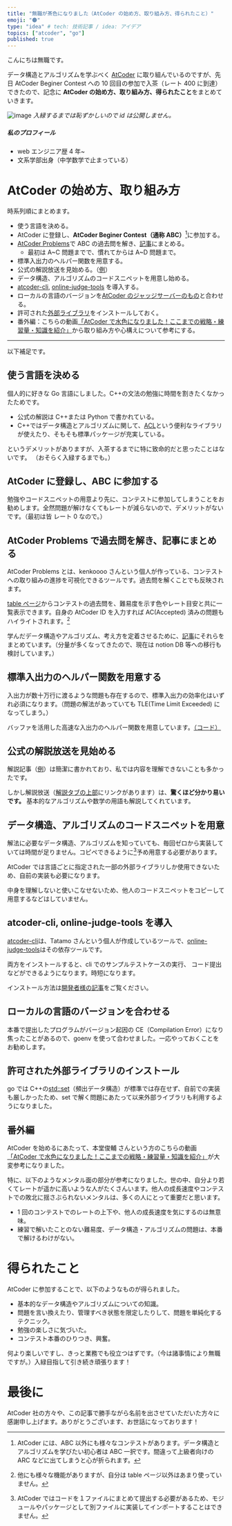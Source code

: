 ```yaml
---
title: "無職が茶色になりました（AtCoder の始め方、取り組み方、得られたこと）"
emoji: "🟤"
type: "idea" # tech: 技術記事 / idea: アイデア
topics: ["atcoder", "go"]
published: true
---
```


こんにちは無職です。

データ構造とアルゴリズムを学ぶべく [AtCoder](https://atcoder.jp/) に取り組んでいるのですが、先日 AtCoder Beginer Contest への 10 回目の参加で入茶（レート 400 に到達）できたので、記念に **AtCoder の始め方、取り組み方、得られたこと**をまとめていきます。

![image](/images/202501_brown/profile.png)
_入緑するまでは恥ずかしいので id は公開しません。_

##### 私のプロフィール

- web エンジニア歴 4 年~
- 文系学部出身（中学数学で止まっている）

# AtCoder の始め方、取り組み方

時系列順にまとめます。

- 使う言語を決める。
- AtCoder に登録し、**AtCoder Beginer Contest（通称 ABC）**[^1]に参加する。
- [AtCoder Problems](https://kenkoooo.com/atcoder#/table/)で ABC の過去問を解き、[記事](https://zenn.dev/shinonome81/articles/b1de75b0849b32)にまとめる。
  - 最初は A~C 問題までで、慣れてからは A~D 問題まで。
- 標準入出力のヘルパー関数を用意する。
- 公式の解説放送を見始める。（[例](https://www.youtube.com/live/UWoRBhN2s6Y)）
- データ構造、アルゴリズムのコードスニペットを用意し始める。
- [atcoder-cli](https://github.com/Tatamo/atcoder-cli), [online-judge-tools](https://github.com/online-judge-tools/oj) を導入する。
- ローカルの言語のバージョンを[AtCoder のジャッジサーバーのもの](https://img.atcoder.jp/file/language-update/language-list.html)と合わせる。
- 許可された[外部ライブラリ](https://img.atcoder.jp/file/language-update/language-list.html)をインストールしておく。
- 番外編：こちらの動画[「AtCoder で水色になりました！ここまでの戦略・練習量・知識を紹介」](https://www.youtube.com/watch?v=8YW5g2f8GKA)から取り組み方や心構えについて参考にする。

---

以下補足です。

## 使う言語を決める

個人的に好きな Go 言語にしました。C++の文法の勉強に時間を割きたくなかったためです。

- 公式の解説は C++または Python で書かれている。
- C++ではデータ構造とアルゴリズムに関して、[ACL](https://github.com/atcoder/ac-library)という便利なライブラリが使えたり、そもそも標準パッケージが充実している。

というデメリットがありますが、入茶するまでに特に致命的だと思ったことはないです。
（おそらく入緑するまでも。）

## AtCoder に登録し、ABC に参加する

勉強やコードスニペットの用意より先に、コンテストに参加してしまうことをお勧めします。全然問題が解けなくてもレートが減らないので、デメリットがないです。（最初は皆 レート 0 なので。）

## AtCoder Problems で過去問を解き、記事にまとめる

AtCoder Problems とは、kenkoooo さんという個人が作っている、コンテストへの取り組みの進捗を可視化できるツールです。過去問を解くことでも反映されます。

[table ページ](https://kenkoooo.com/atcoder/#/table/)からコンテストの過去問を、難易度を示す色やレート目安と共に一覧表示できます。自身の AtCoder ID を入力すれば AC(Accepted) 済みの問題もハイライトされます。[^2]

学んだデータ構造やアルゴリズム、考え方を定着させるために、[記事](https://zenn.dev/shinonome81/articles/b1de75b0849b32)にそれらをまとめています。（分量が多くなってきたので、現在は notion DB 等への移行も検討しています。）

## 標準入出力のヘルパー関数を用意する

入出力が数十万行に渡るような問題も存在するので、標準入出力の効率化はいずれ必須になります。（問題の解法があっていても TLE(Time Limit Exceeded) になってしまう。）

バッファを活用した高速な入出力のヘルパー関数を用意しています。[（コード）](https://github.com/Tomoki108/go-algo/blob/main/template.go)

## 公式の解説放送を見始める

解説記事（[例](https://atcoder.jp/contests/abc384/editorial/11602)）は簡潔に書かれており、私では内容を理解できないことも多かったです。

しかし解説放送（[解説タブの上部](https://atcoder.jp/contests/abc384/editorial)にリンクがあります）は、**驚くほど分かり易いです。** 基本的なアルゴリズムや数学の用語も解説してくれています。

## データ構造、アルゴリズムのコードスニペットを用意

解法に必要なデータ構造、アルゴリズムを知っていても、毎回ゼロから実装していては時間が足りません。コピペできるように[^3]予め用意する必要があります。

AtCoder では言語ごとに指定された一部の外部ライブラリしか使用できないため、自前の実装も必要になります。

中身を理解しないと使いこなせないため、他人のコードスニペットをコピーして用意するなどはしていません。

## atcoder-cli, online-judge-tools を導入

[atcoder-cli](https://github.com/Tatamo/atcoder-cli)は、Tatamo さんという個人が作成しているツールで、[online-judge-tools](https://github.com/online-judge-tools/oj)はその依存ツールです。

両方をインストールすると、cli でのサンプルテストケースの実行、 コード提出などができるようになります。時短になります。

インストール方法は[開発者様の記事](http://tatamo.81.la/blog/2018/12/07/atcoder-cli/)をご覧ください。

## ローカルの言語のバージョンを合わせる

本番で提出したプログラムがバージョン起因の CE（Compilation Error）になり焦ったことがあるので、goenv を使って合わせました。一応やっておくことをお勧めします。

## 許可された外部ライブラリのインストール

go では C++の[std::set](https://cpprefjp.github.io/reference/set/set.html)（頻出データ構造）が標準では存在せず、自前での実装も厳しかったため、set で解く問題にあたって以来外部ライブラリも利用するようになりました。

## 番外編

AtCoder を始めるにあたって、本堂俊輔 さんという方のこちらの動画[「AtCoder で水色になりました！ここまでの戦略・練習量・知識を紹介」](https://www.youtube.com/watch?v=8YW5g2f8GKA)が大変参考になりました。

特に、以下のようなメンタル面の部分が参考になりました。世の中、自分より若くてレートが遥かに高いような人がたくさんいます。他人の成長速度やコンテストでの敗北に揺さぶられないメンタルは、多くの人にとって重要だと思います。

- 1 回のコンテストでのレートの上下や、他人の成長速度を気にするのは無意味。
- 練習で解いたことのない難易度、データ構造・アルゴリズムの問題は、本番で解けるわけがない。

# 得られたこと

AtCoder に参加することで、以下のようなものが得られました。

- 基本的なデータ構造やアルゴリズムについての知識。
- 問題を言い換えたり、管理すべき状態を限定したりして、問題を単純化するテクニック。
- 勉強の楽しさに気づいた。
- コンテスト本番のひりつき、興奮。

何より楽しいですし、きっと業務でも役立つはずです。（今は諸事情により無職ですが。）入緑目指して引き続き頑張ります！

# 最後に

AtCoder 社の方々や、この記事で勝手ながら名前を出させていただいた方々に感謝申し上げます。ありがとうございます、お世話になっております！

[^1]: AtCoder には、ABC 以外にも様々なコンテストがあります。データ構造とアルゴリズムを学びたい初心者は ABC 一択です。間違って上級者向けの ARC などに出てしまうと心が折られます。
[^2]: 他にも様々な機能がありますが、自分は table ページ以外はあまり使っていません。
[^3]: AtCoder ではコードを１ファイルにまとめて提出する必要があるため、モジュールやパッケージとして別ファイルに実装してインポートすることはできません。
